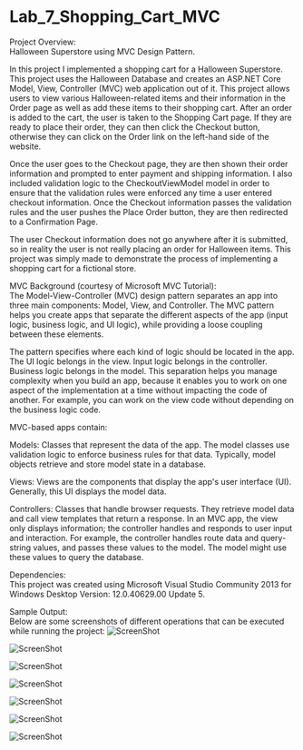 # Lab_7_Shopping_Cart_MVC
Project Overview:      
Halloween Superstore using MVC Design Pattern.      
      
In this project I implemented a shopping cart for a Halloween Superstore. This project uses the Halloween Database and creates an ASP.NET Core Model, View, Controller (MVC) web application out of it. This project allows users to view various Halloween-related items and their information in the Order page as well as add these items to their shopping cart. After an order is added to the cart, the user is taken to the Shopping Cart page. If they are ready to place their order, they can then click the Checkout button, otherwise they can click on the Order link on the left-hand side of the website. 

Once the user goes to the Checkout page, they are then shown their order information and prompted to enter payment and shipping information. I also included validation logic to the CheckoutViewModel model in order to ensure that the validation rules were enforced any time a user entered checkout information. Once the Checkout information passes the validation rules and the user pushes the Place Order button, they are then redirected to a Confirmation Page.    
    
The user Checkout information does not go anywhere after it is submitted, so in reality the user is not really placing an order for Halloween items. This project was simply made to demonstrate the process of implementing a shopping cart for a fictional store.     
      
MVC Background (courtesy of Microsoft MVC Tutorial):      
The Model-View-Controller (MVC) design pattern separates an app into three main components: Model, View, and Controller. The MVC pattern helps you create apps that separate the different aspects of the app (input logic, business logic, and UI logic), while providing a loose coupling between these elements.      
          
The pattern specifies where each kind of logic should be located in the app. The UI logic belongs in the view. Input logic belongs in the controller. Business logic belongs in the model. This separation helps you manage complexity when you build an app, because it enables you to work on one aspect of the implementation at a time without impacting the code of another. For example, you can work on the view code without depending on the business logic code.          
           
MVC-based apps contain:      
         
Models: Classes that represent the data of the app. The model classes use validation logic to enforce business rules for that data. Typically, model objects retrieve and store model state in a database.     
     
Views: Views are the components that display the app's user interface (UI). Generally, this UI displays the model data.     
       
Controllers: Classes that handle browser requests. They retrieve model data and call view templates that return a response. In an MVC app, the view only displays information; the controller handles and responds to user input and interaction. For example, the controller handles route data and query-string values, and passes these values to the model. The model might use these values to query the database.        
     
        
Dependencies:      
This project was created using Microsoft Visual Studio Community 2013 for Windows Desktop Version: 12.0.40629.00 Update 5.
      
       
Sample Output:     
Below are some screenshots of different operations that can be executed while running the project: 
![ScreenShot](https://cloud.githubusercontent.com/assets/14812721/47127170-df3f2f00-d240-11e8-894a-b48a25102051.jpg)    
     
![ScreenShot](https://cloud.githubusercontent.com/assets/14812721/47127163-dcdcd500-d240-11e8-9ef3-218c16ddfcd8.jpg)     
     
![ScreenShot](https://cloud.githubusercontent.com/assets/14812721/47127164-dd756b80-d240-11e8-9399-abf3ce341f3b.jpg)     
     
![ScreenShot](https://cloud.githubusercontent.com/assets/14812721/47127165-dd756b80-d240-11e8-983e-d6558cbf5dcf.jpg)     
     
![ScreenShot](https://cloud.githubusercontent.com/assets/14812721/47127166-dd756b80-d240-11e8-9f33-72bdc0663b7c.jpg)     
     
![ScreenShot](https://cloud.githubusercontent.com/assets/14812721/47127167-de0e0200-d240-11e8-957e-ce194b070977.jpg)     
      
![ScreenShot](https://cloud.githubusercontent.com/14812721/47127168-dea69880-d240-11e8-8b2b-e0245fb15e55.jpg)
